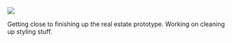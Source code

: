 ![](https://db-feed.s3.amazonaws.com/legacy/Screen_Shot_2016-12-07_at_5_16_09_PM-1481149005719.png)

Getting close to finishing up the real estate prototype. Working on cleaning up styling stuff.
